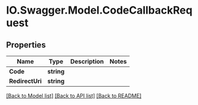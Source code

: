 # IO.Swagger.Model.CodeCallbackRequest
## Properties

Name | Type | Description | Notes
------------ | ------------- | ------------- | -------------
**Code** | **string** |  | 
**RedirectUri** | **string** |  | 

[[Back to Model list]](../README.md#documentation-for-models) [[Back to API list]](../README.md#documentation-for-api-endpoints) [[Back to README]](../README.md)

